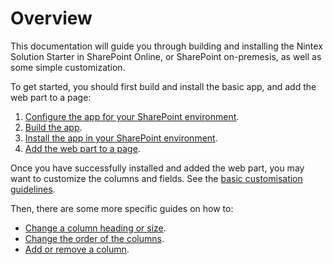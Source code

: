 # Overview

This documentation will guide you through building and installing the Nintex Solution Starter in SharePoint Online, or SharePoint on-premesis, as well as some simple customization.

To get started, you should first build and install the basic app, and add the web part to a page:
1. [Configure the app for your SharePoint environment](./configure.md).
1. [Build the app](./build.md).
1. [Install the app in your SharePoint environment](./install.md).
1. [Add the web part to a page](./addToPage.md).

Once you have successfully installed and added the web part, you may want to customize the columns and fields. See the [basic customisation guidelines](./customize.md).

Then, there are some more specific guides on how to:  
  - [Change a column heading or size](./columnsRenameResize.md).
  - [Change the order of the columns](./columnsReorder.md).
  - [Add or remove a column](./columnsAddRemove.md).
